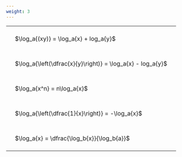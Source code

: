 ```yaml
---
weight: 3
---
```


<style type="text/css">
#T_621d9 th.col_heading {
  text-align: left;
  font-size: 1em;
}
#T_621d9 td {
  text-align: left;
  font-size: 1em;
  padding: 1.5em;
}
</style>
<table id="T_621d9">
  <thead>
  </thead>
  <tbody>
    <tr>
      <td id="T_621d9_row0_col0" class="data row0 col0" >$\log_a{(xy)} = \log_a{x} + log_a{y}$</td>
    </tr>
    <tr>
      <td id="T_621d9_row1_col0" class="data row1 col0" >$\log_a{\left(\dfrac{x}{y}\right)} = \log_a{x} - log_a{y}$</td>
    </tr>
    <tr>
      <td id="T_621d9_row2_col0" class="data row2 col0" >$\log_a{x^n} = n\log_a{x}$</td>
    </tr>
    <tr>
      <td id="T_621d9_row3_col0" class="data row3 col0" >$\log_a{\left(\dfrac{1}{x}\right)} = -\log_a{x}$</td>
    </tr>
    <tr>
      <td id="T_621d9_row4_col0" class="data row4 col0" >$\log_a{x} = \dfrac{\log_b{x}}{\log_b{a}}$</td>
    </tr>
  </tbody>
</table>
